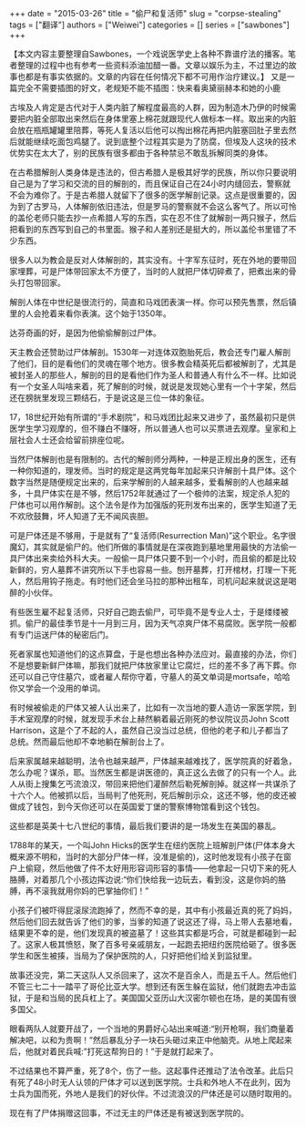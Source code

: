 
+++ 
date = "2015-03-26"
title = "偷尸和复活师"
slug = "corpse-stealing"
tags = ["翻译"]
authors = ["Weiwei"]
categories = []
series = ["sawbones"]
+++

【本文内容主要整理自Sawbones，一个戏说医学史上各种不靠谱疗法的播客。笔者整理的过程中也有参考一些资料添油加醋一番。文章以娱乐为主，不过里边的故事也都是有事实依据的。文章的内容在任何情况下都不可用作治疗建议。】
又是一篇完全不需要插图的好文，老规矩不能不插图：快来看奥黛丽赫本和她的小鹿

古埃及人肯定是古代对于人类内脏了解程度最高的人群，因为制造木乃伊的时候需要把内脏全部取出来然后在身体里塞上棉花就跟现代人做标本一样。取出来的内脏会放在瓶瓶罐罐里陪葬，等死人复活以后他可以掏出棉花再把内脏塞回肚子里去然后就能继续吃面包鸡腿了。说到底整个过程其实是为了防腐，但埃及人这块的技术优势实在太大了，别的民族有很多都由于各种禁忌不敢乱拆解同类的身体。

在古希腊解剖人类身体是违法的，但古希腊人是极其好学的民族，所以你只要说明自己是为了学习和交流的目的解剖的，而且保证自己在24小时内缝回去，警察就不会为难你了。于是古希腊人就留下了很多的医学解剖记录。这点是很重要的，因为到了古罗马，人体解剖依旧违法，但是罗马的警察就不会这么客气了。所以可怜的盖伦老师只能去抄一点希腊人写的东西，实在忍不住了就解剖一两只猴子，然后把看到的东西写到自己的书里面。猴子和人差别还是挺大的，所以盖伦书里错了不少东西。

很多人以为教会是反对人体解剖的，其实没有。十字军东征时，死在外地的要带回家埋葬，可是尸体带回家太不方便了，当时的人就把尸体切碎煮了，把煮出来的骨头打包带回家。

解剖人体在中世纪是很流行的，简直和马戏团表演一样。你可以预先售票，然后镇里的人会抢着来看你表演。这个始于1350年。

达芬奇画的好，是因为他偷偷解剖过尸体。

天主教会还赞助过尸体解剖。1530年一对连体双胞胎死后，教会还专门雇人解剖了他们，目的是看他们的灵魂在哪个地方。很多教会精英死后都被解剖了，尤其是被封圣人的那些人，解剖的目的是看他们作为圣人和普通人有什么不一样。比如说有一个女圣人叫啥来着，死了解剖的时候，就说是发现她心里有一个十字架，然后还在膀胱里发现三颗结石，于是说这是三位一体的象征。

17，18世纪开始有所谓的“手术剧院”，和马戏团比起来又进步了，虽然最初只是供医学生学习观摩的，但不赚白不赚呀，所以普通人也可以买票进去观摩。皇家和上层社会人士还会给留前排座位呢。

当然尸体解剖也是有限制的。古代的解剖师分两种，一种是正规出身的医生，还有一种你知道的，理发师。当时的规定是这两党每年加起来只许解剖十具尸体。这个数字当然是随便规定出来的，后来学解剖的人越来越多，爱看解剖的人也越来越多，十具尸体实在是不够，然后1752年就通过了一个极帅的法案，规定杀人犯的尸体也可以用作解剖。这个法令是作为加强版的死刑发布出来的，医学生知道了无不欢欣鼓舞，坏人知道了无不闻风丧胆。

可是尸体还是不够用，于是就有了“复活师(Resurrection Man)”这个职业。名字很魔幻，其实就是偷尸的。他们所做的事情就是在深夜跑到墓地里用最快的方法偷一具尸体出来卖给外科大夫。一般偷一具尸体只要不到一个小时，而且偷的都是比较新鲜的，穷人墓葬不讲究所以下手也容易一些。刨开墓葬，打开棺材，打理一下死人，然后用钩子拖走。有时他们还会坐马拉的那种出租车，司机问起来就说这是喝醉的小伙伴。

有些医生雇不起复活师，只好自己跑去偷尸，可毕竟不是专业人士，于是缕缕被抓。偷尸的最佳季节是十一月到三月，因为天气凉爽尸体不易腐败。医学院一般都有专门运送尸体的秘密后门。

死者家属也知道他们的这点算盘，于是也想出各种办法应对。最直接的办法，你们不是想要新鲜尸体嘛，那我们就把尸体放家里让它腐烂，烂的差不多了再下葬。你还可以自己守住墓穴，或者雇人帮你守着，守墓人的英文单词是mortsafe，哈哈你又学会一个没用的单词。

有时候被偷走的尸体又被人认出来了，比如有一次当地的要人造访一家医学院，到手术室观摩的时候，就发现手术台上赫然躺着最近刚死的参议院议员John Scott Harrison，这是个了不起的人，虽然自己没当过总统，但他的老子和儿子都当了总统。然而最后他却不幸地躺在解剖台上了。

后来家属越来越聪明，法令也越来越严，尸体越来越难找了，医学院真的好着急，怎么办呢？谋杀，耶。当然医生都是讲医德的，真正这么去做了的只有一个人。此人从街上搜集乞丐流浪汉，带回来把他们灌醉然后勒死解剖掉。就这样一共谋杀了十六个人。他被抓以后，当局判了他死刑，死后解剖示众，这还不够，他的皮还被做成了钱包，到今天你还可以在英国爱丁堡的警察博物馆看到这个钱包。

这些都是英美十七八世纪的事情，最后我们要讲的是一场发生在美国的暴乱。

1788年的某天，一个叫John Hicks的医学生在纽约医院上班解剖尸体(尸体本身大概来源不明和，当时的大部分尸体一样，没准是偷的)，这时他发现有小孩子在窗户上偷窥，然后他做了件不太好用形容词形容的事情——他拿起一只切下来的死人胳膊，对着那几个小孩边挥边说:“你们快给我一边玩去，看到没，这是你妈的胳膊，再不滚我就用你妈的巴掌抽你们！”

小孩子们被吓得屁滚尿流跑掉了，然而不幸的是，其中有小孩最近真的死了妈妈，然后他们回去就告诉了他们的爹，当爹的知道了说这还了得，马上带人去墓地看，结果更不幸的是，他们发现真的被盗墓了！这些其实都是巧合，可就是都碰到一起了。这家人极其愤怒，聚了百多号亲戚朋友，一起跑去把纽约医院给砸了。很多医学生和医生被揍，当局为了保护医院的人，只好把他们给关到监狱里。

故事还没完，第二天这队人又杀回来了，这次不是百余人，而是五千人。然后他们不管三七二十一踏平了哥伦比亚大学。想到还有医生躲在监狱，他们就跑去冲击监狱，于是和当局的民兵杠上了。美国国父亚历山大汉密尔顿也在场，是的美国有很多国父。

眼看两队人就要开战了，一个当地的男爵好心站出来喊道:“别开枪啊，我们商量着解决吧，以和为贵啊！”然后暴乱分子一块石头砸过来正中他脑壳。从地上爬起来后，他就对着民兵喊:”打死这帮狗日的！”于是就打起来了。

不过结果也不算严重，死了8个，伤了一些。这起事件还推动了法令改革。此后只有死了48小时无人认领的尸体才可以送到医学院。士兵和外地人不在此列，因为士兵为国而死，外地人是我们的好伙伴。不过流浪汉的尸体还是可以随时取用的。

现在有了尸体捐赠这回事，不过无主的尸体还是有被送到医学院的。
